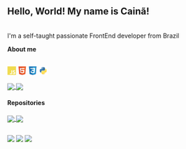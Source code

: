 ## Hello, World! My name is Cainã! 
<br />
I'm a self-taught passionate FrontEnd developer from Brazil

**About me**
<div style="display: inline_block"><br>
  <code><img align="center" alt="Cainã-JavaScript" height="20"src="https://raw.githubusercontent.com/devicons/devicon/master/icons/javascript/javascript-plain.svg"></code>
  <code><img align="center" alt="Cainã-HTML" height="20"src="https://raw.githubusercontent.com/devicons/devicon/master/icons/html5/html5-original.svg"></code>
  <code><img align="center" alt="Cainã-CSS" height="20"src="https://raw.githubusercontent.com/devicons/devicon/master/icons/css3/css3-original.svg"></code>
  <code><img align="center" alt="Cainã-Python" height="20"src="https://raw.githubusercontent.com/devicons/devicon/master/icons/python/python-original.svg"></code>
</div>

<br />
<a href="https://beacons.ai/caiaikkj">
  <img align="center" src="https://github-readme-stats.vercel.app/api?username=caiaikkj&rank_icon=github&show_icons=true&include_all_commits=true&theme=shadow_red" />
</a>
<a href="https://beacons.ai/caiaikkj">
  <img align="center" src="https://github-readme-stats.vercel.app/api/top-langs?username=caiaikkj&layout=compact&langs_count=8&card_width=320&theme=shadow_red" />
</a>

#### Repositories
<a href="https://github.com/caiaikkj/starbucks-study">
  <img height=100 align="center" src="https://github-readme-stats.vercel.app/api/pin/?username=caiaikkj&repo=starbucks-study&theme=shadow_red" />
</a>
<a href="https://github.com/caiaikkj/qrcodegenerator">
  <img height=100 align="center" src="https://github-readme-stats.vercel.app/api/pin/?username=caiaikkj&repo=qrcodegenerator&theme=shadow_red" />
</a>

##

<div>
 	<a href="https://www.twitch.tv/caiaikkj" target="_blank"><img src="https://img.shields.io/badge/Twitch-9146FF?style=for-the-badge&logo=twitch&logoColor=white" target="_blank"></a> 
  <a href = "mailto:contato.cainacauss@gmail.com"><img src="https://img.shields.io/badge/-Gmail-%23333?style=for-the-badge&logo=gmail&logoColor=white" target="_blank"></a>
  <a href="https://www.linkedin.com/in/cainacauss/" target="_blank"><img src="https://img.shields.io/badge/-LinkedIn-%230077B5?style=for-the-badge&logo=linkedin&logoColor=white" target="_blank"></a> 
</div>

###

